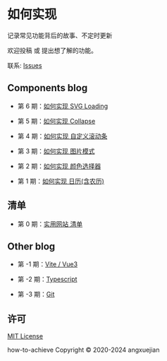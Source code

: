 # 如何实现
记录常见功能背后的故事、不定时更新

欢迎投稿 或 提出想了解的功能。 

联系: [Issues](https://github.com/angxuejian/how-to-achieve/issues)

## Components blog
- 第 6 期：[如何实现 SVG Loading](components/HTA-6-250220.md)

- 第 5 期：[如何实现 Collapse](components/HTA-5-240323.md)

- 第 4 期：[如何实现 自定义滚动条](components/HTA-4-211028.md)

- 第 3 期：[如何实现 图片模式](components/HTA-3-210619.md)

- 第 2 期：[如何实现 颜色选择器](components/HTA-2-201210.md)

- 第 1 期：[如何实现 日历(含农历)](components/HTA-1-201210.md)


## 清单
- 第 0 期：[实用网站 清单](WebList.md)

## Other blog

- 第 -1 期：[Vite / Vue3](/vite/README.md)

- 第 -2 期：[Typescript](/typescript/README.md)

- 第 -3 期：[Git](/git/README.md)



<!-- 
## 实用网站
- [从浏览器多进程到JS单线程，JS运行机制最全面的一次梳理](https://www.cnblogs.com/dailc/p/8325991.html)
- [一个优秀的前端工程师应具备哪些技能？](https://www.zhihu.com/question/26938237/answer/1490785839)
- [领域模式 + 脚本模式](https://www.zhihu.com/question/427434420/answer/1554392638)
- [Colordot-人类的拾色器](https://color.hailpixel.com/)
- [Markdown-Emoji](https://unicode.org/Public/emoji/13.0/emoji-sequences.txt)
- [Remove Image Background CN](https://www.remove.bg/zh)


<br>

- [查看全部](WebList.md) -->


## 许可
[MIT License](LICENSE)

how-to-achieve Copyright © 2020-2024 angxuejian

